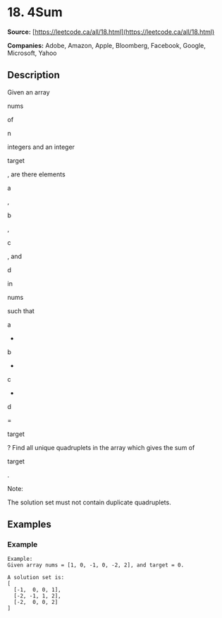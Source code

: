 # 18. 4Sum

**Source:** [https://leetcode.ca/all/18.html](https://leetcode.ca/all/18.html)

**Companies:** Adobe, Amazon, Apple, Bloomberg, Facebook, Google, Microsoft, Yahoo

## Description

Given an array

nums

of

n

integers and an integer

target

,
        are there elements

a

,

b

,

c

, and

d

in

nums

such that

a

+

b

+

c

+

d

=

target

? Find all
        unique quadruplets in the array which gives the sum of

target

.

Note:

The solution set must not contain duplicate quadruplets.

## Examples

### Example

```
Example:
Given array nums = [1, 0, -1, 0, -2, 2], and target = 0.

A solution set is:
[
  [-1,  0, 0, 1],
  [-2, -1, 1, 2],
  [-2,  0, 0, 2]
]
```

